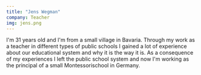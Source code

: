 ```yaml
---
title: "Jens Wegman"
company: Teacher
img: jens.png
---
```


I'm 31 years old and I'm from a small village in Bavaria. Through my work as a teacher in different types of public schools I gained a lot of experience about our educational system and why it is the way it is. As a consequence of my experiences I left the public school system and now I'm working as the principal of a small Montessorischool in Germany.
